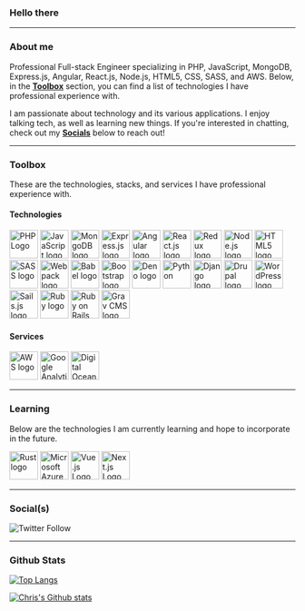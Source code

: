 ### Hello there

---

### About me

Professional Full-stack Engineer specializing in PHP, JavaScript, MongoDB, Express.js, Angular, React.js, Node.js, HTML5, CSS, SASS, and AWS. Below, in the [__Toolbox__](#toolbox) section, you can find a list of technologies I have professional experience with.

I am passionate about technology and its various applications. I enjoy talking tech, as well as learning new things. If you're interested in chatting, check out my [__Socials__](#socials) below to reach out!

---

### Toolbox

These are the technologies, stacks, and services I have professional experience with.

#### Technologies

<img src="https://www.php.net/images/logos/new-php-logo.svg" alt="PHP Logo" width="50" height="50" /> <img src="https://cdn.worldvectorlogo.com/logos/logo-javascript.svg" alt="JavaScript logo" width="50" height="50" /> <img src="https://cdn.worldvectorlogo.com/logos/mongodb-icon-1.svg" alt="MongoDB logo" width="50" height="50" /> <img src="https://cdn.worldvectorlogo.com/logos/express-109.svg" alt="Express.js logo" width="50" height="50" /> <img src="https://cdn.worldvectorlogo.com/logos/angular-icon-1.svg" alt="Angular logo" width="50" height="50" /> <img src="https://cdn.worldvectorlogo.com/logos/react-2.svg" alt="React.js logo" width="50" height="50" /> <img src="https://cdn.worldvectorlogo.com/logos/redux.svg" alt="Redux logo" widht="50" height="50" /> <img src="https://cdn.worldvectorlogo.com/logos/nodejs-icon.svg" alt="Node.js logo" width="50" height="50" /> <img src="https://cdn.worldvectorlogo.com/logos/html-1.svg" alt="HTML5 logo" width="50" height="50" /> <img src="https://cdn.worldvectorlogo.com/logos/sass-1.svg" alt="SASS logo" widht="50" height="50" /> <img src="https://cdn.worldvectorlogo.com/logos/webpack.svg" alt="Webpack logo" width="50" height="50" /> <img src="https://cdn.worldvectorlogo.com/logos/babel-10.svg" alt="Babel logo" width="50" height="50" /> <img src="https://cdn.worldvectorlogo.com/logos/bootstrap-5.svg" alt="Bootstrap logo" width="50" height="50" /> <img src="https://cdn.worldvectorlogo.com/logos/deno-2.svg" alt="Deno logo" width="50" height="50" /> <img src="https://cdn.worldvectorlogo.com/logos/python-3.svg" alt="Python" width="50" height="50" /> <img src="https://cdn.worldvectorlogo.com/logos/django-community.svg" alt="Django logo" width="50" height="50" /> <img src="https://cdn.worldvectorlogo.com/logos/drupal-2.svg" alt="Drupal logo" width="50" height="50" /> <img src="https://cdn.worldvectorlogo.com/logos/wordpress-icon-1.svg" alt="WordPress logo" width="50" height="50" /> <img src="https://cdn.worldvectorlogo.com/logos/sails.svg" alt="Sails.js logo" width="50" height="50" /> <img src="https://cdn.worldvectorlogo.com/logos/ruby.svg" alt="Ruby logo" width="50" height="50" /> <img src="https://cdn.worldvectorlogo.com/logos/rails-1.svg" alt="Ruby on Rails logo" width="50" height="50" /> <img src="https://cdn.worldvectorlogo.com/logos/grav.svg" alt="Grav CMS logo" width="50" height="50" />

#### Services

<img src="https://cdn.worldvectorlogo.com/logos/amazon-web-services-2.svg" alt="AWS logo" width="50" height="50" /> <img src="https://cdn.worldvectorlogo.com/logos/google-analytics-1.svg" alt="Google Analytics" width="50" height="50" /> <img src="https://cdn.worldvectorlogo.com/logos/digitalocean-2.svg" alt="Digital Ocean logo" width="50" height="50" />

---

### Learning

Below are the technologies I am currently learning and hope to incorporate in the future.

<img src="https://cdn.worldvectorlogo.com/logos/rust.svg" alt="Rust logo" width="50" height="50" />  <img src="https://cdn.worldvectorlogo.com/logos/microsoft-azure-3.svg" alt="Microsoft Azure" width="50" height="50" /> <img src="https://cdn.worldvectorlogo.com/logos/vue-9.svg" alt="Vue.js Logo" width="50" height="50" /> <img src="https://cdn.worldvectorlogo.com/logos/next-js.svg" alt="Next.js Logo" width="50" height="50" />

---

### Social(s)

![Twitter Follow](https://img.shields.io/twitter/follow/chrisnebgen?style=social)

---

### Github Stats

[![Top Langs](https://github-readme-stats.vercel.app/api/top-langs/?username=chrisnebgen&show_icons=true&count_private=true&theme=dark&layout=compact)](htps://github.com/anuraghazra/github-readme-stats)

[![Chris's Github stats](https://github-readme-stats.vercel.app/api?username=chrisnebgen&theme=dark&count_private=true&hide=stars,issues&show_icons=true)](https;//github.com/anuraghazra/github-readme-stats)
